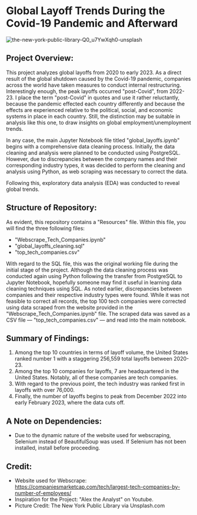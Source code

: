 # Global Layoff Trends During the Covid-19 Pandemic and Afterward
![the-new-york-public-library-Q0_u7YwXqh0-unsplash](https://github.com/ryodaimatsui/Global_Layoffs/assets/137141385/b7ff1ceb-ad55-4e8c-9b55-125396e27914)

## Project Overview:
This project analyzes global layoffs from 2020 to early 2023. As a direct result of the global shutdown caused by the Covid-19 pandemic, companies across the world have taken measures to conduct internal restructuring. Interestingly enough, the peak layoffs occurred "post-Covid", from 2022-23. I place the term "post-Covid" in quotes and use it rather reluctantly, because the pandemic effected each country differently and because the effects are experienced relative to the political, social, and economic systems in place in each country. Still, the distinction may be suitable in analysis like this one, to draw insights on global employment/unemployment trends.

In any case, the main Jupyter Notebook file titled "global_layoffs.ipynb" begins with a comprehensive data cleaning process. Initially, the data cleaning and analysis were planned to be conducted using PostgreSQL. However, due to discrepancies between the company names and their corresponding industry types, it was decided to perform the cleaning and analysis using Python, as web scraping was necessary to correct the data.

Following this, exploratory data analysis (EDA) was conducted to reveal global trends. 

## Structure of Repository:
As evident, this repository contains a "Resources" file. Within this file, you will find the three following files:
- "Webscrape_Tech_Companies.ipynb"
- "global_layoffs_cleaning.sql"
- "top_tech_companies.csv"

With regard to the SQL file, this was the original working file during the initial stage of the project. Although the data cleaning process was conducted again using Python following the transfer from PostgreSQL to Jupyter Notebook, hopefully someone may find it useful in learning data cleaning techniques using SQL. 
As noted earlier, discrepancies between companies and their respective industry types were found. While it was not feasible to correct all records, the top 100 tech companies were corrected using data scraped from the website provided in the "Webscrape_Tech_Companies.ipynb" file. The scraped data was saved as a CSV file — "top_tech_companies.csv" — and read into the main notebook. 

## Summary of Findings:
1. Among the top 10 countries in terms of layoff volume, the United States ranked number 1 with a staggering 256,559 total layoffs between 2020-23.
2. Among the top 10 companies for layoffs, 7 are headquartered in the United States. Notably, all of these companies are tech companies.
3. With regard to the previous point, the tech industry was ranked first in layoffs with over 76,000.
4. Finally, the number of layoffs begins to peak from December 2022 into early February 2023, where the data cuts off.

## A Note on Dependencies:
- Due to the dynamic nature of the website used for webscraping, Selenium instead of BeautifulSoup was used. If Selenium has not been installed, install before proceeding.

## Credit:
- Website used for Webscrape: https://companiesmarketcap.com/tech/largest-tech-companies-by-number-of-employees/
- Inspiration for the Project: "Alex the Analyst" on Youtube.
- Picture Credit: The New York Public Library via Unsplash.com

